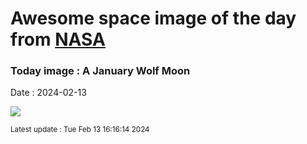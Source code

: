 
# Awesome space image of the day from [NASA](https://api.nasa.gov/)

### Today image : A January Wolf Moon
Date : 2024-02-13

![](https://apod.nasa.gov/apod/image/2402/WolfMoon_Zegarski_960.jpg)

<small>Latest update : Tue Feb 13 16:16:14 2024</small>
        